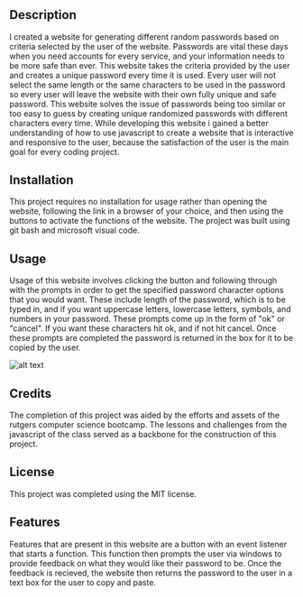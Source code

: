 # <John-Williams-Compter-Science-Portfolio>

## Description

I created a website for generating different random passwords based on criteria selected by the user of the website. Passwords are vital these days when you need accounts for every service, and your information needs to be more safe than ever. This website takes the criteria provided by the user and creates a unique password every time it is used. Every user will not select the same length or the same characters to be used in the password so every user will leave the website with their own fully unique and safe password. This website solves the issue of passwords being too similar or too easy to guess by creating unique randomized passwords with different characters every time. While developing this website i gained a better understanding of how to use javascript to create a website that is interactive and responsive to the user, because the satisfaction of the user is the main goal for every coding project.

## Installation

This project requires no installation for usage rather than opening the website, following the link in a browser of your choice, and then using the buttons to activate the functions of the website. The project was built using git bash and microsoft visual code.

## Usage

Usage of this website involves clicking the button and following through with the prompts in order to get the specified password character options that you would want. These include length of the password, which is to be typed in, and if you want uppercase letters, lowercase letters, symbols, and numbers in your password. These prompts come up in the form of "ok" or "cancel". If you want these characters hit ok, and if not hit cancel. Once these prompts are completed the password is returned in the box for it to be copied by the user.

![alt text](assets/images/screenshot.png)

## Credits

The completion of this project was aided by the efforts and assets of the rutgers computer science bootcamp. The lessons and challenges from the javascript of the class served as a backbone for the construction of this project.

## License

This project was completed using the MIT license.


## Features

Features that are present in this website are a button with an event listener that starts a function. This function then prompts the user via windows to provide feedback on what they would like their password to be. Once the feedback is recieved, the website then returns the password to the user in a text box for the user to copy and paste.